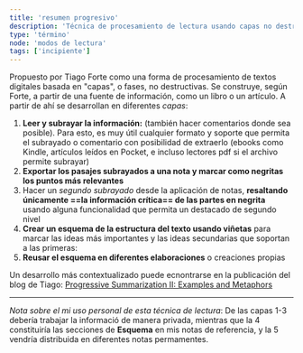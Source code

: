 ```yaml
---
title: 'resumen progresivo'
description: 'Técnica de procesamiento de lectura usando capas no destructuvas'
type: 'término'
node: 'modos de lectura'
tags: ['incipiente']
---
```


Propuesto por Tiago Forte como una forma de procesamiento de textos digitales basada en "capas", o fases, no destructivas. Se construye, según Forte, a partir de una fuente de información, como un libro o un artículo. A partir de ahí se desarrollan en diferentes *capas*:

1. **Leer y subrayar la información:** (también hacer comentarios donde sea posible). Para esto, es muy útil cualquier formato y soporte que permita el subrayado o comentario con posibilidad de extraerlo (ebooks como Kindle, artículos leídos en Pocket, e incluso lectores pdf si el archivo permite subrayar)
2. **Exportar los pasajes subrayados a una nota y marcar como negritas los puntos más relevantes**
3. Hacer un *segundo subrayado* desde la aplicación de notas, **resaltando únicamente ==la información crítica== de las partes en negrita** usando alguna funcionalidad que permita un destacado de segundo nivel
4. **Crear un esquema de la estructura del texto usando viñetas** para marcar las ideas más importantes y las ideas secundarias que soportan a las primeras:
5. **Reusar el esquema en diferentes elaboraciones** o creaciones propias

Un desarrollo más contextualizado puede ecnontrarse en la publicación del blog de Tiago: [Progressive Summarization II: Examples and Metaphors](https://fortelabs.co/blog/progressive-summarization-ii-examples-and-metaphors/)

---
*Nota sobre el mi uso personal de esta técnica de lectura*: De las capas 1-3 debería trabajar la informació de manera privada, mientras que la 4 constituiría las secciones de **Esquema** en mis notas de referencia, y la 5 vendría distribuida en diferentes notas permamentes.
